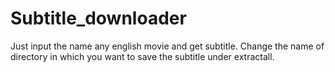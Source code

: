 # Subtitle_downloader
Just input the name any english movie and get subtitle.
Change the name of directory in which you want to save the subtitle under extractall.

